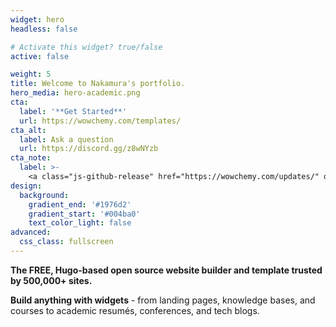 ```yaml
---
widget: hero
headless: false

# Activate this widget? true/false
active: false

weight: 5
title: Welcome to Nakamura's portfolio.
hero_media: hero-academic.png
cta:
  label: '**Get Started**'
  url: https://wowchemy.com/templates/
cta_alt:
  label: Ask a question
  url: https://discord.gg/z8wNYzb
cta_note:
  label: >-
    <a class="js-github-release" href="https://wowchemy.com/updates/" data-repo="gcushen/hugo-academic">Latest release<!-- V --></a><div style="text-shadow: none;"><a class="github-button" href="https://github.com/wowchemy/wowchemy-hugo-modules" data-icon="octicon-star" data-size="large" data-show-count="true" aria-label="Star">Star Wowchemy site builder for Hugo</a></div><div style="text-shadow: none;"><a class="github-button" href="https://github.com/wowchemy/starter-academic" data-icon="octicon-star" data-size="large" data-show-count="true" aria-label="Star">Star the Academic template</a></div>
design:
  background:
    gradient_end: '#1976d2'
    gradient_start: '#004ba0'
    text_color_light: false
advanced:
  css_class: fullscreen
---
```


**The FREE, Hugo-based open source website builder and template trusted by 500,000+ sites.**

**Build anything with widgets** - from landing pages, knowledge bases, and courses to academic resumés, conferences, and tech blogs.
